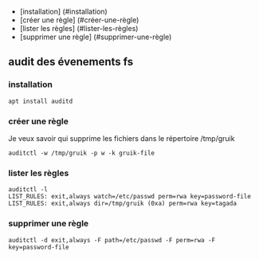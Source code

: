 * [installation] (#installation)
* [créer une règle] (#créer-une-règle)
* [lister les règles] (#lister-les-règles)
* [supprimer une règle] (#supprimer-une-règle)

## audit des évenements fs  

### installation

```
apt install auditd
```
### créer une règle
Je veux savoir qui supprime les fichiers dans le répertoire /tmp/gruik

```
auditctl -w /tmp/gruik -p w -k gruik-file

```
### lister les règles

```
auditctl -l
LIST_RULES: exit,always watch=/etc/passwd perm=rwa key=password-file
LIST_RULES: exit,always dir=/tmp/gruik (0xa) perm=rwa key=tagada
```
### supprimer une règle
```
auditctl -d exit,always -F path=/etc/passwd -F perm=rwa -F key=password-file
```
